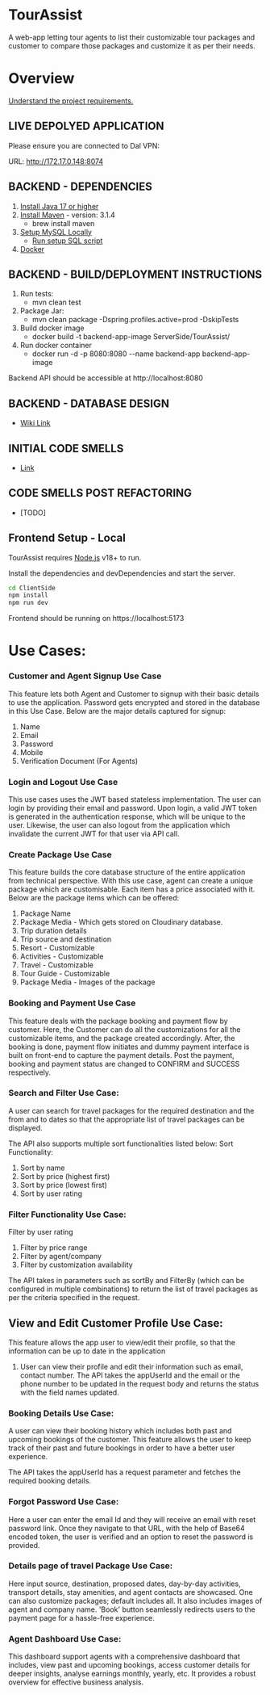 # TourAssist

A web-app letting tour agents to list their customizable tour packages and customer to compare those packages and customize it as per their needs.

# Overview

[Understand the project requirements.](https://dalu.sharepoint.com/:p:/r/teams/CSCI5308_Fall2023/_layouts/15/Doc.aspx?sourcedoc=%7BB2F1C7A0-286C-491A-B9E0-598ADE2064E0%7D&file=Group_9_TourAssist.pptx&action=edit&mobileredirect=true "Project description")

## LIVE DEPOLYED APPLICATION

Please ensure you are connected to Dal VPN:

URL: http://172.17.0.148:8074

## BACKEND - DEPENDENCIES

1. [Install Java 17 or higher](https://www.oracle.com/java/technologies/javase/jdk17-archive-downloads.html)
2. [Install Maven](https://formulae.brew.sh/formula/maven) - version: 3.1.4
   * brew install maven
3. [Setup MySQL Locally](https://www.mysql.com/downloads/)
   * [Run setup SQL script](https://git.cs.dal.ca/courses/2023-fall/csci-5308/Group15/-/blob/main/ServerSide/TourAssist/sql/db-structure.sql)
4. [Docker](https://www.docker.com/products/docker-desktop/)

## BACKEND - BUILD/DEPLOYMENT INSTRUCTIONS

1. Run tests:
   * mvn clean test
2. Package Jar:
   * mvn clean package -Dspring.profiles.active=prod -DskipTests
3. Build docker image
   * docker build -t backend-app-image ServerSide/TourAssist/
4. Run docker container
   * docker run -d -p 8080:8080 --name backend-app backend-app-image

Backend API should be accessible at http://localhost:8080

## BACKEND - DATABASE DESIGN
* [Wiki Link](https://git.cs.dal.ca/courses/2023-fall/csci-5308/Group15/-/wikis/Database-Design)

## INITIAL CODE SMELLS

* [Link](https://git.cs.dal.ca/courses/2023-fall/csci-5308/Group15/-/wikis/Implementation-and-Design-Smell-and-Architecture-Designite-Reports)

## CODE SMELLS POST REFACTORING

* [TODO]

## Frontend Setup - Local

TourAssist requires [Node.js](https://nodejs.org/) v18+ to run.

Install the dependencies and devDependencies and start the server.

```sh
cd ClientSide
npm install
npm run dev
```

Frontend should be running on https://localhost:5173


# Use Cases:


### Customer and Agent Signup Use Case
This feature lets both Agent and Customer to signup with their basic details to use the application. Password gets encrypted and stored in the database in this Use Case.
Below are the major details captured for signup:
1. Name
2. Email
3. Password
4. Mobile
5. Verification Document (For Agents)

### Login  and Logout Use Case 

This use cases uses the JWT based stateless implementation. The user can login by providing their email and password.
Upon login, a valid JWT token is generated in the authentication response, which will be unique to the user.
Likewise, the user can also logout from the application which invalidate the current JWT for that user via API call.

### Create Package Use Case
This feature builds the core database structure of the entire application from technical perspective. With this use case, agent can create a unique package which are customisable. Each item has a price associated with it. Below are the package items which can be offered:
1. Package Name
2. Package Media - Which gets stored on Cloudinary database.
3. Trip duration details
4. Trip source and destination
5. Resort - Customizable
6. Activities - Customizable
7. Travel - Customizable
8. Tour Guide - Customizable
9. Package Media - Images of the package


### Booking and Payment Use Case
This feature deals with the package booking and payment flow by customer. Here, the Customer can do all the customizations for all the customizable items, and the package created accordingly. After, the booking is done, payment flow initiates and dummy payment interface is built on front-end to capture the payment details.
Post the payment, booking and payment status are changed to CONFIRM and SUCCESS respectively.


### Search and Filter Use Case:

A user can search for travel packages for the required destination and the from and to dates so that the 
appropriate list of travel packages can be displayed.

The API also supports multiple sort functionalities listed below:
Sort Functionality:

1. Sort by name
2. Sort by price (highest first)
3. Sort by price (lowest first)
4. Sort by user rating

### Filter Functionality Use Case:

Filter by user rating
1. Filter by price range
2. Filter by agent/company
3. Filter by customization availability

The API takes in parameters such as sortBy and FilterBy (which can be configured in multiple combinations) to return 
the list of travel packages as per the criteria 
specified in the request.

## View and Edit Customer Profile Use Case:

This feature allows the app user to view/edit their profile, so that the information can be up to date in the application

1. User can view their profile and edit their information such as email, contact number.
The API takes the appUserId and the email or the phone number to be updated in the request body and returns the status
with the field names updated.

### Booking Details Use Case:

A user can view their booking history which includes both past and upcoming bookings of the customer. This feature 
allows the user to keep track of their past and future bookings in order to have a better user experience.

The API takes the appUserId has a request parameter and fetches the required booking details.

### Forgot Password Use Case:
Here a user can enter the email Id and they will receive an email with reset password link. 
Once they navigate to that URL, with the help of Base64 encoded token, the user is verified and an option to reset the password is provided. 

### Details page of travel Package Use Case:
Here input source, destination, proposed dates, day-by-day activities, transport details, stay amenities, and agent contacts are showcased. 
One can also customize packages; default includes all. It also includes images of agent and company name. 'Book' button seamlessly redirects users to the payment page for a hassle-free experience. 

### Agent Dashboard Use Case: 
This dashboard support agents with a comprehensive dashboard that includes, view past and upcoming bookings, access customer details for deeper insights, analyse earnings monthly, yearly, etc.
It provides a robust overview for effective business analysis.